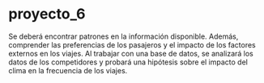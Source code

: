 # proyecto_6
Se deberá encontrar patrones en la información disponible. Además, comprender las preferencias de los pasajeros y el impacto de los factores externos en los viajes.
Al trabajar con una base de datos, se analizará los datos de los competidores y probará una hipótesis sobre el impacto del clima en la frecuencia de los viajes.
